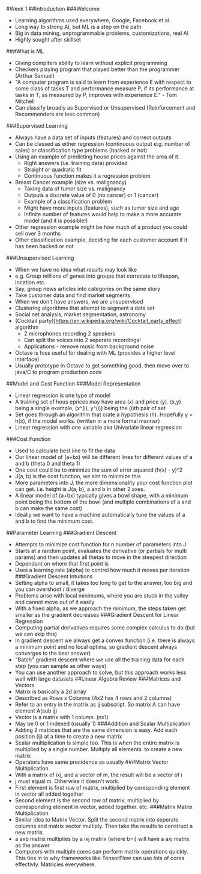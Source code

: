 #Week 1
##Introduction
###Welcome
 - Learning algorithms used everywhere, Google, Facebook et al.
 - Long way to strong AI, but ML is a step on the path
 - Big in data mining, unprogrammable problems, customizations, real AI
 - Highly sought after skillset

###What is ML
 - Giving compiters ability to learn without explicit programming
 - Checkers playing program that played better than the programmer (Arthur Samuel)
 - "A computer program is said to learn from experience E with respect to some class of tasks T and performance measure P, if its performance at tasks in T, as measured by P, improves with experience E." - Tom Mitchell
 - Can classify broadly as Supervised or Unsupervised (Reinforcement and Recommenders are less common)

###Supervised Learning
 - Always have a data set of inputs (features) and correct outputs
 - Can be classed as either regression (continuous output e.g. number of sales) or classification type problems (hacked or not)
 - Using an example of predicting house prices against the area of it.
   - Right answers (i.e. training data) provided
   - Straight or quadratic fit
   - Continuous function makes it a regression problem
 - Breast Cancer example (size vs. malignancy)
   - Taking data of tumor size vs. malignancy
   - Outputs a discrete value of 0 (no cancer) or 1 (cancer)
   - Example of a classification problem
   - Might have more inputs (features), such as tumor size and age
   - Infinite number of features would help to make a more accurate model (and it is possible!)
 - Other regression example might be how much of a product you could sell over 3 months
 - Other classification example, deciding for each customer account if it has been hacked or not
 
###Unsupervised Learning
 - When we have no idea what results may look like
 - e.g. Group millions of genes into groups that correcate to lifespan, location etc.
 - Say, group news articles into categories on the same story
 - Take customer data and find market segments
 - When we don't have answers, we are unsupervised
 - Clustering algorithms that attempt to segment a data set
 - Social net analysis, market segmentation, astronomy
 - (Cocktail party)[https://en.wikipedia.org/wiki/Cocktail_party_effect] algorithm
   - 2 microphones recording 2 speakers
   - Can split the voices into 2 seperate recordings!
   - Applications - remove music from background noise
 - Octave is foss useful for dealing with ML (provides a higher level interface)
 - Usually prototype in Octave to get something good, then move over to java/C to program production code

##Model and Cost Function
###Model Representation
 - Linear regression is one type of model
 - A training set of hous eprices may have area (x) and price (y). (x,y) being a single example, (x^(i), y^(i)) being the (i)th pair of set
 - Set goes through an algorithm that crate a hypothesis (h). Hopefully y = h(x), if the model works. (written in a more formal manner)
 - Linear regression with one variable aka Univariate linear regression

 ###Cost Function
 - Used to calculate best line to fit the data
 - Our linear model of (a+bx) will be different lines for different values of a and b (theta 0 and theta 1)
 - One cost could be to minimize the sum of error squared (h(x) - y)^2
 - J(a, b) is the cost function, we aim to minimize this
 - More parameters into J, the more dimensionality your cost function plot can get. i.e. height is J(a, b), a and b in other 2 axes.
 - A linear model of (a+bx) typically gives a bowl shape, with a minimum point being the bottom of the bowl (and multiple combinations of a and b can make the same cost)
 - Ideally we want to have a machine automatically tune the values of a and b to find the minimum cost.
 
##Parameter Learning
###Gradient Descent
 - Attempts to minimize cost function for n number of parameters into J
 - Starts at a random point, evaluates the derivative (or partials for multi params) and then updates all thetas to move in the steepest direction
 - Dependant on where that first point is
 - Uses a learning rate (alpha) to control how much it moves per iteration
###Gradient Descent Intuitions
 - Setting alpha to small, it takes too long to get to the answer, too big and you can overshoot / diverge
 - Problems arise with local minimums, where you are stuck in the valley and cannot move out of it easily
 - With a fixed alpha, as we approach the minimum, the steps taken get smaller as the gradient decreases
###Gradient Descent for Linear Regression
 - Computing partial derivatives requires some complex calculus to do (but we can skip this)
 - In gradient descent we always get a convex function (i.e. there is always a minimum point and no local optima, so gradient descent always converges to the best answer)
 - "Batch" gradient descent where we use all the training data for each step (you can sample as other ways)
 - You can use another approach to solve, but this approach works less well with large datasets
##Linear Algebra Review
###Matrices and Vectors
 - Matrix is basically a 2d array
 - Described as Rows x Columns (4x2 has 4 rows and 2 columns)
 - Refer to an entry in the matrix as ij subscript. So matrix A can have element A(sub ij)
 - Vector is a matrix with 1 column. (nx1)
 - May be 0 or 1 indexed (usually 1)
###Addition and Scalar Multiplication
 - Adding 2 matrices that are the same dimension is easy. Add each position (ij) at a time to create a new matrix
 - Scalar multiplication is simple too. This is when the entire matrix is multiplied by a single number. Multiply all elements. to create a new matrix
 - Operators have same precidence as usually
###Matrix Vector Multiplication
 - With a matrix of ixj, and a vector of m, the result will be a vector of i
 - j must equal m. Otherwise it doesn't work.
 - First element is first row of matrix, multiplied by coresponding element in vector all added together
 - Second element is the second row of matrix, multiplied by corresponding element in vector, added together. etc.
###Matrix Matrix Multiplication
 - Similar idea to Matrix Vector. Split the second matrix into seperate columns and matrix vector multiply. Then take the results to construct a new matrix.
 - a axb matrix multiplies by a ixj matrix (where b=i) will have a axj matrix as the answer
 - Computers with multiple cores can perform matrix operations quickly. This ties in to why frameworks like TensorFlow can use lots of cores effectivly. Matricies everywhere.

